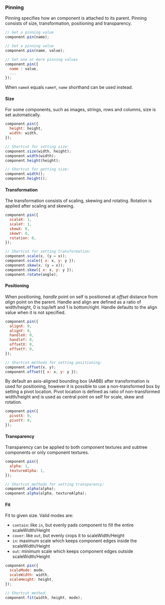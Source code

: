 ### Pinning

Pinning specifies how an component is attached to its parent.
Pinning consists of size, transformation, positioning and transparency.

```javascript
// Get a pinning value
component.pin(name);

// Set a pinning value
component.pin(name, value);

// Set one or more pinning values
component.pin({
  name : value,
  ...
});
```

When `nameX` equals `nameY`, `name` shorthand can be used instead.

#### Size

For some components, such as images, strings, rows and columns, size is set automatically.

```javascript
component.pin({
  height: height,
  width: width,
});

// Shortcut for setting size:
component.size(width, height);
component.width(width);
component.height(height);

// Shortcut for getting size:
component.width();
component.height();
```

#### Transformation

The transformation consists of scaling, skewing and rotating. Rotation is applied after scaling and skewing.

```javascript
component.pin({
  scaleX: 1,
  scaleY: 1,
  skewX: 0,
  skewY: 0,
  rotation: 0,
});

// Shortcut for setting transformation:
component.scale(x, (y = x));
component.scale({ x: x, y: y });
component.skew(x, (y = x));
component.skew({ x: x, y: y });
component.rotate(angle);
```

#### Positioning

When positioning, _handle_ point on self is positioned at _offset_ distance from _align_ point on the parent.
Handle and align are defined as a ratio of width/height, 0 is top/left and 1 is bottom/right.
Handle defaults to the align value when it is not specified.

```javascript
component.pin({
  alignX: 0,
  alignY: 0,
  handleX: 0,
  handleY: 0,
  offsetX: 0,
  offsetY: 0,
});

// Shortcut methods for setting positioning:
component.offset(x, y);
component.offset({ x: x, y: y });
```

By default an axis-aligned bounding box (AABB) after transformation is used for positioning,
however it is possible to use a non-transformed box by setting a pivot location.
Pivot location is defined as ratio of non-transformed width/height and is used as central point on self for scale, skew and rotation.

```javascript
component.pin({
  pivotX: 0,
  pivotY: 0,
});
```

#### Transparency

Transparency can be applied to both component textures and subtree components or only component textures.

```javascript
component.pin({
  alpha: 1,
  textureAlpha: 1,
});

// Shortcut methods for setting transparency:
component.alpha(alpha);
component.alpha(alpha, textureAlpha);
```

#### Fit

Fit to given size. Valid modes are:

- `contain`: like `in`, but evenly pads component to fill the entire scaleWidth/Height
- `cover`: like `out`, but evenly crops it to scaleWidth/Height
- `in`: maximum scale which keeps component edges inside the scaleWidth/Height
- `out`: minimum scale which keeps component edges outside scaleWidth/Height

```javascript
component.pin({
  scaleMode: mode,
  scaleWidth: width,
  scaleHeight: height,
});

// Shortcut method:
component.fit(width, height, mode);
```
